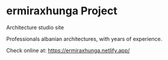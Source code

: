 # ermiraxhunga Project
Architecture studio site

Professionals albanian architectures, with years of experience.

Check online at: https://ermiraxhunga.netlify.app/
